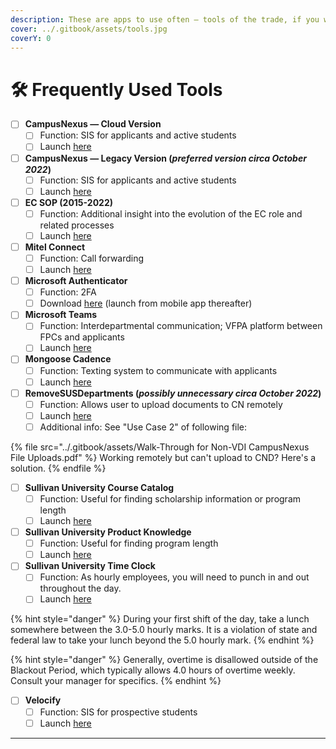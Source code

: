 ```yaml
---
description: These are apps to use often — tools of the trade, if you will.
cover: ../.gitbook/assets/tools.jpg
coverY: 0
---
```


# 🛠 Frequently Used Tools

* [ ] **CampusNexus — Cloud Version**
  * [ ] Function: SIS for applicants and active students
  * [ ] Launch [here](https://cnwc.sullivan.edu/)
* [ ] **CampusNexus — Legacy Version (**_**preferred version circa October 2022**_**)**
  * [ ] Function: SIS for applicants and active students
  * [ ] Launch [here](https://100552.campusnexus.cloud/logon/LogonPoint/index.html)
* [ ] **EC SOP (2015-2022)**
  * [ ] Function: Additional insight into the evolution of the EC role and related processes
  * [ ] Launch [here](https://sullivanedu-my.sharepoint.com/:w:/g/personal/sallen\_sullivan\_edu/EQnZ6w5JwrxBkHGryjX2zWEBZ5DlBh9apvFokcBgWd6iPw?e=Mfm5zK)
* [ ] **Mitel Connect**
  * [ ] Function: Call forwarding
  * [ ] Launch [here](https://apps.sullivan.edu/RDWeb/Pages/en-US/Default.aspx)
* [ ] **Microsoft Authenticator**
  * [ ] Function: 2FA
  * [ ] Download [here](https://support.microsoft.com/en-us/account-billing/download-and-install-the-microsoft-authenticator-app-351498fc-850a-45da-b7b6-27e523b8702a) (launch from mobile app thereafter)
* [ ] **Microsoft Teams**
  * [ ] Function: Interdepartmental communication; VFPA platform between FPCs and applicants
  * [ ] Launch [here](https://teams.microsoft.com/)
* [ ] **Mongoose Cadence**
  * [ ] Function: Texting system to communicate with applicants
  * [ ] Launch [here](https://sms.mongooseresearch.com/#/login)
* [ ] **RemoveSUSDepartments (**_**possibly unnecessary circa October 2022**_**)**
  * [ ] Function: Allows user to upload documents to CN remotely
  * [ ] Launch [here](companyportal:ApplicationId=62784b2e-b220-48bb-857f-8d69a5c0b801)
  * [ ] Additional info: See "Use Case 2" of following file:

{% file src="../.gitbook/assets/Walk-Through for Non-VDI CampusNexus File Uploads.pdf" %}
Working remotely but can't upload to CND? Here's a solution.
{% endfile %}

* [ ] **Sullivan University Course Catalog**
  * [ ] Function: Useful for finding scholarship information or program length
  * [ ] Launch [here](https://www.sullivan.edu/academic-catalogs)
* [ ] **Sullivan University Product Knowledge**
  * [ ] Function: Useful for finding program length
  * [ ] Launch [here](https://sullivanedu.sharepoint.com.mcas.ms/sus/admissions/Training2/Forms/AllItems.aspx?id=%2Fsus%2Fadmissions%2FTraining2%2F2022%20Product%20Knowledge%20Binder%20with%20Tuition%20Changes\&viewid=8cd30b7e-acb6-4a72-872a-553b237973e4)
* [ ] **Sullivan University Time Clock**
  * [ ] Function: As hourly employees, you will need to punch in and out throughout the day.
  * [ ] Launch [here](https://time.paycor.com/ess/83780)

{% hint style="danger" %}
During your first shift of the day, take a lunch somewhere between the 3.0-5.0 hourly marks.  It is a violation of state and federal law to take your lunch beyond the 5.0 hourly mark.
{% endhint %}

{% hint style="danger" %}
Generally, overtime is disallowed outside of the Blackout Period, which typically allows 4.0 hours of overtime weekly.  Consult your manager for specifics.
{% endhint %}

* [ ] **Velocify**
  * [ ] Function: SIS for prospective students
  * [ ] Launch [here](https://lm.velocify.com/Web/Login.aspx)

****
